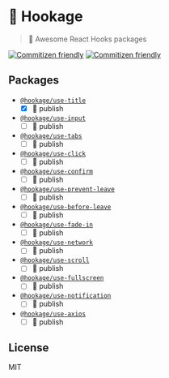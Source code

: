 # 🎣 Hookage

> 🎣 Awesome React Hooks packages

[![Commitizen friendly](https://img.shields.io/badge/commitizen-friendly-brightgreen.svg)](http://commitizen.github.io/cz-cli/) [![Commitizen friendly](https://img.shields.io/badge/PRs-welcome-brightgreen.svg)](https://img.shields.io/badge/PRs-welcome-brightgreen.svg)

## Packages
- [`@hookage/use-title`](/packages/useTitle)
  - [x] 📣 publish
- [`@hookage/use-input`](/packages/useInput)
  - [ ] 📣 publish
- [`@hookage/use-tabs`](/packages/useTabs)
  - [ ] 📣 publish
- [`@hookage/use-click`](/packages/useClick)
  - [ ] 📣 publish
- [`@hookage/use-confirm`](/packages/useConfirm)
  - [ ] 📣 publish
- [`@hookage/use-prevent-leave`](/packages/usePreventLeave)
  - [ ] 📣 publish
- [`@hookage/use-before-leave`](/packages/useBeforeLeave)
  - [ ] 📣 publish
- [`@hookage/use-fade-in`](/packages/useFadeIn)
  - [ ] 📣 publish
- [`@hookage/use-network`](/packages/useNetwork)
  - [ ] 📣 publish
- [`@hookage/use-scroll`](/packages/useScroll)
  - [ ] 📣 publish
- [`@hookage/use-fullscreen`](/packages/useFullScreen)
  - [ ] 📣 publish
- [`@hookage/use-notification`](/packages/useNotification)
  - [ ] 📣 publish
- [`@hookage/use-axios`](/packages/useAxios)
  - [ ] 📣 publish

## License

MIT